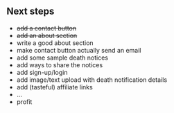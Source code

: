 ## Next steps

- ~~add a contact button~~
- ~~add an about section~~
- write a good about section
- make contact button actually send an email
- add some sample death notices
- add ways to share the notices
- add sign-up/login
- add image/text upload with death notification details
- add (tasteful) affiliate links
- ...
- profit
